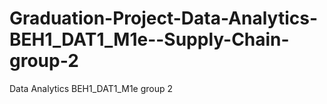 # Graduation-Project-Data-Analytics-BEH1_DAT1_M1e--Supply-Chain-group-2
Data Analytics BEH1_DAT1_M1e group 2
